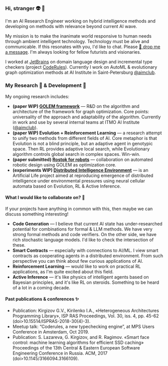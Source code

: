 ### Hi, stranger 👽 👋

I'm an AI Research Engineer working on hybrid intelligence methods and developing on methods with relevance beyond current AI wave. 

My mission is to make the inanimate world responsive to human needs through ambient intelligent technology. Technology must be alive and communicable. If this resonates with you, I'd like to chat. Please [💬 drop me a message](https://t.me/jregory). I'm always looking for fellow futurists and visionaries.

I worked at [JetBrains](https://www.jetbrains.com/mps/) on domain language design and incremental type checkers (project [CodeRules](https://github.com/JetBrains/mps-coderules)). Currently I work on AutoML & evolutionary graph optimization methods at AI Institute in Saint-Petersburg [@aimclub](https://github.com/aimclub/).

### My Research 📜 & Development 🔭 

My ongoing research includes:
- **(paper WIP) [GOLEM framework](https://github.com/aimclub/GOLEM)** — R&D on the algorithm and architecture of the framework for graph optimization. Core points: universality of the approach and adaptability of the algorithm. Currently in work and use by several internal teams at ITMO AI Institute ([@aimclub](https://github.com/aimclub/)).
- **(paper WIP) Evolution + Reinforcement Learning** — a research attempt to unify two methods from different fields of AI. Core metaphor is that Evolution is not a blind principle, but an adaptive agent in genotypic space. Then RL provides adaptive local search, while Evolutionary algorithm controls global search in complex spaces. Win-win.
- **(paper submitted) [Rostok for robots](https://github.com/aimclub/rostok)** — collaboration on automated robotic design using GOLEM as optimization core.
- **(experiments WIP) [Distributed Intelligence Environment](https://github.com/gkirgizov/die)** —  is an Artificial Life project aimed at reproducing emergence of distributed intelligence under environmental pressures using neural cellular automata based on Evolution, RL & Active Inference.

#### What I would like to collaborate on? 🚀

If your projects have anything in common with this, then maybe we can discuss something interesting!
- **Code Generation** — I believe that current AI state has under-researched potential for combinations for formal & LLM methods. We have very strong formal methods and code verifiers. On the other side, we have rich stochastic language models. I'd like to check the intersection of these.
- **Smart Contracts** — especially with connections to AI/ML. I view smart contracts as cooperating agents in a distributed environment. From such perspective you can think about few curious applications of AI.
- **Reinforcement Learning** — would like to work on practical RL applications, as I'm quite excited about this field.
- **Active Inference** — it's like physics of intelligent agents based on Bayesian principles, and it's like RL on steroids. Something to be heard of a lot in a coming decade.

#### Past publications & conferences ✨

- Publication: Kirgizov G.V., Kirilenko I.A., «Heterogeneous Architectures Programming Library», ISP RAS Proceedings, Vol. 30, iss. 4, pp. 45-62 (doi>10.15514/ISPRAS-2018-30(4)-3).
- Meetup talk: “Coderules, a new typechecking engine”, at MPS Users Conference in Amsterdam, Oct 2019.
- Publication: S. Lazareva, G. Kirgizov, and R. Ragimov. «Smart face control: machine learning algorithms for efficient SSD caching» Proceedings of the 13th Central & Eastern European Software Engineering Conference in Russia. ACM, 2017 (doi>10.1145/3166094.3166109).
